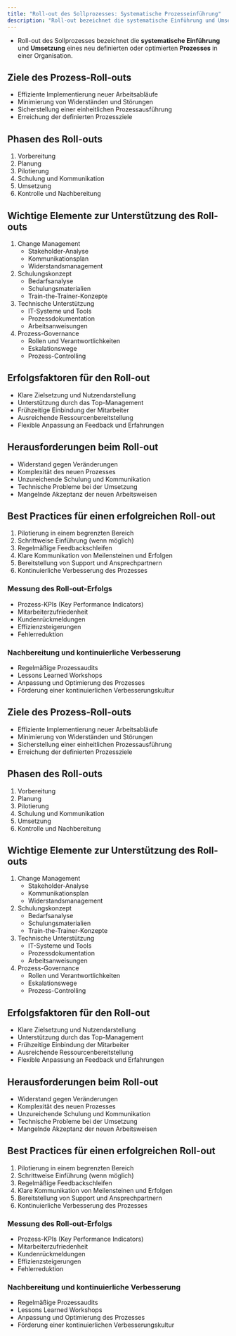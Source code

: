 ```yaml
---
title: "Roll-out des Sollprozesses: Systematische Prozesseinführung"
description: "Roll-out bezeichnet die systematische Einführung und Umsetzung neuer Prozesse. Phasen umfassen Vorbereitung, Planung, Pilotierung, Schulung und Kontrolle. Erfolgsfaktoren sind Change Management und klare Kommunikation."
---
```


- Roll-out des Sollprozesses bezeichnet die **systematische Einführung** und **Umsetzung** eines neu definierten oder optimierten **Prozesses** in einer Organisation.

## Ziele des Prozess-Roll-outs
- Effiziente Implementierung neuer Arbeitsabläufe
- Minimierung von Widerständen und Störungen
- Sicherstellung einer einheitlichen Prozessausführung
- Erreichung der definierten Prozessziele

## Phasen des Roll-outs
1. Vorbereitung
2. Planung
3. Pilotierung
4. Schulung und Kommunikation
5. Umsetzung
6. Kontrolle und Nachbereitung

## Wichtige Elemente zur Unterstützung des Roll-outs
1. Change Management
	- Stakeholder-Analyse
	- Kommunikationsplan
	- Widerstandsmanagement
2. Schulungskonzept
	- Bedarfsanalyse
	- Schulungsmaterialien
	- Train-the-Trainer-Konzepte
3. Technische Unterstützung
	- IT-Systeme und Tools
	- Prozessdokumentation
	- Arbeitsanweisungen
4. Prozess-Governance
	- Rollen und Verantwortlichkeiten
	- Eskalationswege
	- Prozess-Controlling

## Erfolgsfaktoren für den Roll-out
- Klare Zielsetzung und Nutzendarstellung
- Unterstützung durch das Top-Management
- Frühzeitige Einbindung der Mitarbeiter
- Ausreichende Ressourcenbereitstellung
- Flexible Anpassung an Feedback und Erfahrungen

## Herausforderungen beim Roll-out
- Widerstand gegen Veränderungen
- Komplexität des neuen Prozesses
- Unzureichende Schulung und Kommunikation
- Technische Probleme bei der Umsetzung
- Mangelnde Akzeptanz der neuen Arbeitsweisen

## Best Practices für einen erfolgreichen Roll-out
1. Pilotierung in einem begrenzten Bereich
2. Schrittweise Einführung (wenn möglich)
3. Regelmäßige Feedbackschleifen
4. Klare Kommunikation von Meilensteinen und Erfolgen
5. Bereitstellung von Support und Ansprechpartnern
6. Kontinuierliche Verbesserung des Prozesses

### Messung des Roll-out-Erfolgs
- Prozess-KPIs (Key Performance Indicators)
- Mitarbeiterzufriedenheit
- Kundenrückmeldungen
- Effizienzsteigerungen
- Fehlerreduktion

### Nachbereitung und kontinuierliche Verbesserung
- Regelmäßige Prozessaudits
- Lessons Learned Workshops
- Anpassung und Optimierung des Prozesses
- Förderung einer kontinuierlichen Verbesserungskultur

## Ziele des Prozess-Roll-outs
- Effiziente Implementierung neuer Arbeitsabläufe
- Minimierung von Widerständen und Störungen
- Sicherstellung einer einheitlichen Prozessausführung
- Erreichung der definierten Prozessziele

## Phasen des Roll-outs
1. Vorbereitung
2. Planung
3. Pilotierung
4. Schulung und Kommunikation
5. Umsetzung
6. Kontrolle und Nachbereitung

## Wichtige Elemente zur Unterstützung des Roll-outs
1. Change Management
	- Stakeholder-Analyse
	- Kommunikationsplan
	- Widerstandsmanagement
2. Schulungskonzept
	- Bedarfsanalyse
	- Schulungsmaterialien
	- Train-the-Trainer-Konzepte
3. Technische Unterstützung
	- IT-Systeme und Tools
	- Prozessdokumentation
	- Arbeitsanweisungen
4. Prozess-Governance
	- Rollen und Verantwortlichkeiten
	- Eskalationswege
	- Prozess-Controlling

## Erfolgsfaktoren für den Roll-out
- Klare Zielsetzung und Nutzendarstellung
- Unterstützung durch das Top-Management
- Frühzeitige Einbindung der Mitarbeiter
- Ausreichende Ressourcenbereitstellung
- Flexible Anpassung an Feedback und Erfahrungen

## Herausforderungen beim Roll-out
- Widerstand gegen Veränderungen
- Komplexität des neuen Prozesses
- Unzureichende Schulung und Kommunikation
- Technische Probleme bei der Umsetzung
- Mangelnde Akzeptanz der neuen Arbeitsweisen

## Best Practices für einen erfolgreichen Roll-out
1. Pilotierung in einem begrenzten Bereich
2. Schrittweise Einführung (wenn möglich)
3. Regelmäßige Feedbackschleifen
4. Klare Kommunikation von Meilensteinen und Erfolgen
5. Bereitstellung von Support und Ansprechpartnern
6. Kontinuierliche Verbesserung des Prozesses

### Messung des Roll-out-Erfolgs
- Prozess-KPIs (Key Performance Indicators)
- Mitarbeiterzufriedenheit
- Kundenrückmeldungen
- Effizienzsteigerungen
- Fehlerreduktion

### Nachbereitung und kontinuierliche Verbesserung
- Regelmäßige Prozessaudits
- Lessons Learned Workshops
- Anpassung und Optimierung des Prozesses
- Förderung einer kontinuierlichen Verbesserungskultur
